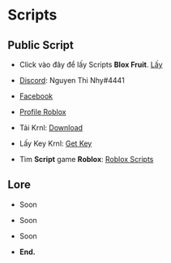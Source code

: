 # Scripts

## Public Script

- Click vào đây để lấy Scripts **Blox Fruit**. [Lấy](https://raw.githubusercontent.com/xQuartyx/DonateMe/main/ScriptLoader)

- [Discord](https://discord.gg/WZsXdpUX2e): Nguyen Thi Nhy#4441
- [Facebook](https://facebook.com/dduong.19208)
- [Profile Roblox](https://www.roblox.com/users/804791922/profile)
- Tải Krnl: [Download](https://krnl.live)
- Lấy Key Krnl: [Get Key](https://cdn.krnl.place/getkey.php)
- Tìm **Script** game **Roblox**: [Roblox Scripts](https://www.rblxscripts.net)
## Lore
- Soon

- Soon

- Soon



- **End.**
